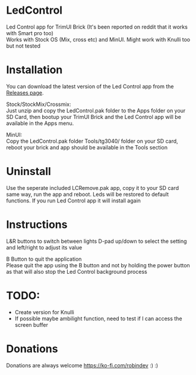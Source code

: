 # LedControl
Led Control app for TrimUI Brick (It's been reported on reddit that it works with Smart pro too)    
Works with Stock OS (Mix, cross etc) and MinUI. Might work with Knulli too but not tested

# Installation
You can download the latest version of the Led Control app from the [Releases page](https://github.com/ro8inmorgan/LedControl/releases). 

Stock/StockMix/Crossmix:   
Just unzip and copy the LedControl.pak folder to the Apps folder on your SD Card, then bootup your TrimUI Brick and the Led Control app will be available in the Apps menu.

MinUI:   
Copy the LedControl.pak folder Tools/tg3040/ folder on your SD card, reboot your brick and app should be available in the Tools section

# Uninstall
Use the seperate included LCRemove.pak app, copy it to your SD card same way, run the app and reboot. Leds will be restored to default functions. If you run Led Control app it will install again
   
# Instructions
L&R buttons to switch between lights
D-pad up/down to select the setting and left/right to adjust its value   

B Button to quit the application   
Please quit the app using the B button and not by holding the power button as that will also stop the Led Control background process

  
# TODO:
- Create version for Knulli
- If possible maybe ambilight function, need to test if I can access the screen buffer

# Donations
Donations are always welcome https://ko-fi.com/robindev :) :)

